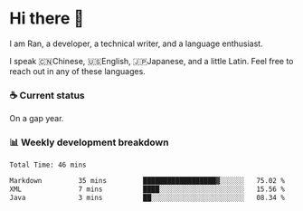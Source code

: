 # Hi there 👋

I am Ran, a developer, a technical writer, and a language enthusiast.

I speak 🇨🇳Chinese, 🇺🇸English, 🇯🇵Japanese, and a little Latin. Feel free to reach out in any of these languages.

<!-- [LinkedIn]() | [Twitter]() | [📧]() -->

### ☕ Current status

On a gap year.

### 📊 Weekly development breakdown

<!--START_SECTION:waka-->

```txt
Total Time: 46 mins

Markdown         35 mins         ██████████████████▓░░░░░░   75.02 %
XML              7 mins          ████░░░░░░░░░░░░░░░░░░░░░   15.56 %
Java             3 mins          ██░░░░░░░░░░░░░░░░░░░░░░░   08.34 %
```

<!--END_SECTION:waka-->
